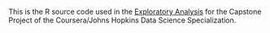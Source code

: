 This is the R source code used in the [Exploratory Analysis](http://rpubs.com/vilcek/milestone_report) for the Capstone Project of the Coursera/Johns Hopkins Data Science Specialization.